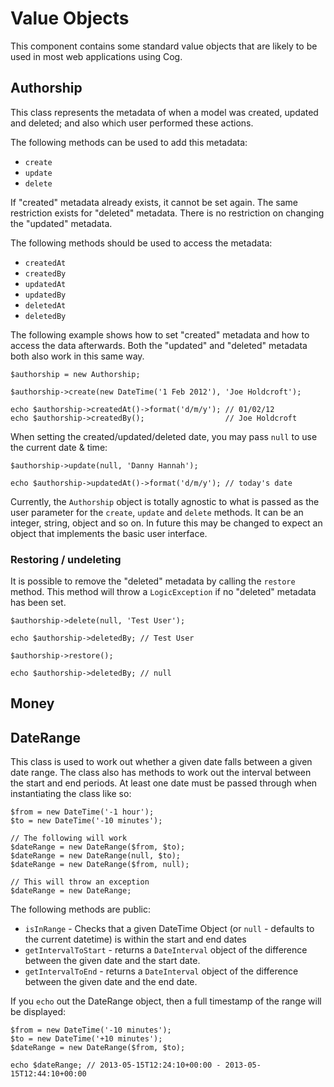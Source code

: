 # Value Objects

This component contains some standard value objects that are likely to be used in most web applications using Cog.

## Authorship

This class represents the metadata of when a model was created, updated and deleted; and also which user performed these actions.

The following methods can be used to add this metadata:

* `create`
* `update`
* `delete`

If "created" metadata already exists, it cannot be set again. The same restriction exists for "deleted" metadata. There is no restriction on changing the "updated" metadata.

The following methods should be used to access the metadata:

* `createdAt`
* `createdBy`
* `updatedAt`
* `updatedBy`
* `deletedAt`
* `deletedBy`

The following example shows how to set "created" metadata and how to access the data afterwards. Both the "updated" and "deleted" metadata both also work in this same way.

	$authorship = new Authorship;

	$authorship->create(new DateTime('1 Feb 2012'), 'Joe Holdcroft');

	echo $authorship->createdAt()->format('d/m/y');	// 01/02/12
	echo $authorship->createdBy();					// Joe Holdcroft

When setting the created/updated/deleted date, you may pass `null` to use the current date & time:

	$authorship->update(null, 'Danny Hannah');

	echo $authorship->updatedAt()->format('d/m/y'); // today's date

Currently, the `Authorship` object is totally agnostic to what is passed as the user parameter for the `create`, `update` and `delete` methods. It can be an integer, string, object and so on.
In future this may be changed to expect an object that implements the basic user interface.

### Restoring / undeleting

It is possible to remove the "deleted" metadata by calling the `restore` method. This method will throw a `LogicException` if no "deleted" metadata has been set.

	$authorship->delete(null, 'Test User');

	echo $authorship->deletedBy; // Test User

	$authorship->restore();

	echo $authorship->deletedBy; // null

## Money

## DateRange

This class is used to work out whether a given date falls between a given date range. The class also has methods to work out the interval between the start and end periods.
At least one date must be passed through when instantiating the class like so:

```
$from = new DateTime('-1 hour');
$to = new DateTime('-10 minutes');

// The following will work
$dateRange = new DateRange($from, $to);
$dateRange = new DateRange(null, $to);
$dateRange = new DateRange($from, null);

// This will throw an exception
$dateRange = new DateRange;
```

The following methods are public:

* `isInRange` - Checks that a given DateTime Object (or `null` - defaults to the current datetime) is within the start and end dates
* `getIntervalToStart` - returns a `DateInterval` object of the difference between the given date and the start date.
* `getIntervalToEnd` - returns a `DateInterval` object of the difference between the given date and the end date.

If you `echo` out the DateRange object, then a full timestamp of the range will be displayed:

```
$from = new DateTime('-10 minutes');
$to = new DateTime('+10 minutes');
$dateRange = new DateRange($from, $to);

echo $dateRange; // 2013-05-15T12:24:10+00:00 - 2013-05-15T12:44:10+00:00

```